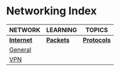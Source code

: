 # Networking Index

|NETWORK|LEARNING|TOPICS|
|---|---|---|
|[**Internet**](internet-index)|[**Packets**](packets-index)|[**Protocols**](protocols-index)|
|[General](networking/internet/internet-general)|||
|[VPN](networking/internet/internet-vpn)|||

